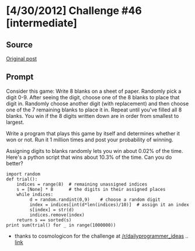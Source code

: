 # [4/30/2012] Challenge #46 [intermediate]

## Source

[Original post](https://old.reddit.com/r/dailyprogrammer/comments/szz68/4302012_challenge_46_intermediate/)

## Prompt

Consider this game: Write 8 blanks on a sheet of paper. Randomly pick a digit 0-9. After seeing the digit, choose one of the 8 blanks to place that digit in. Randomly choose another digit (with replacement) and then choose one of the 7 remaining blanks to place it in. Repeat until you've filled all 8 blanks. You win if the 8 digits written down are in order from smallest to largest.

Write a program that plays this game by itself and determines whether it won or not. Run it 1 million times and post your probability of winning.

Assigning digits to blanks randomly lets you win about 0.02% of the time. Here's a python script that wins about 10.3% of the time. Can you do better?

    import random
    def trial():
        indices = range(8)  # remaining unassigned indices
        s = [None] * 8      # the digits in their assigned places
        while indices:
             d = random.randint(0,9)    # choose a random digit
             index = indices[int(d*len(indices)/10)]  # assign it an index
             s[index] = str(d)
             indices.remove(index)
        return s == sorted(s)
    print sum(trial() for _ in range(1000000))


* thanks to cosmologicon for the challenge at [/r/dailyprogrammer_ideas](/r/dailyprogrammer_ideas) .. [link](http://www.reddit.com/r/dailyprogrammer_ideas/comments/s30be/intermediate_digitassigning_game/)

